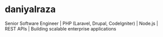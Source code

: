 # daniyalraza
Senior Software Engineer | PHP (Laravel, Drupal, CodeIgniter) | Node.js | REST APIs | Building scalable enterprise applications
